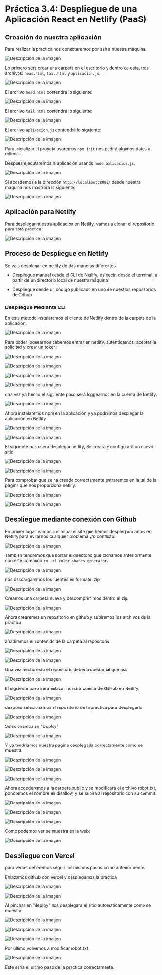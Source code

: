 # **Práctica 3.4: Despliegue de una Aplicación React en Netlify (PaaS)**

## Creación de nuestra aplicación

Para realizar la practica nos conectaremos por ssh a nuestra maquina.

![Descripción de la imagen](images/108.png)

Lo primero será crear una carpeta en el escritorio y dentro de esta, tres archivos: `head.html`, `tail.html` y `aplicacion.js`.

![Descripción de la imagen](images/109.png)

El archivo `head.html` contendrá lo siguiente:

![Descripción de la imagen](images/110.png)

El archivo `tail.html` contendrá lo siguiente:

![Descripción de la imagen](images/111.png)

El archivo `aplicacion.js` contendrá lo siguiente:

![Descripción de la imagen](images/112.png)

Para inicializar el proyeto usaremos `npm init` nos pedirá algunos datos a rellenar. 

Despues ejecutaremos la aplicación usando `node aplicacion.js`.

![Descripción de la imagen](images/113.png)

Si accedemos a la dirección `http://localhost:8080/` desde nuestra maquina nos mostrará lo siguiente:

![Descripción de la imagen](images/114.png)

## Aplicación para Netlify

Para desplegar nuestra aplicación en Netlify, vamos a clonar el repositorio para esta practica

![Descripción de la imagen](images/115.png)

## Proceso de Despliegue en Netlify

Se va a desplegar en netlify de dos maneras diferentes.

- Despliegue manual desde el CLI de Netlify, es decir, desde el terminal, a partir de un directorio local de nuestra máquina.

- Despliegue desde un código publicado en uno de nuestros repositorios de Github

### Despliegue Mediante CLI
En este metodo instalaremos el cliente de Netlify dentro de la carpeta de la aplicación.

![Descripción de la imagen](images/116.png)

Para poder loguearnos debemos entrar en netlify, autenticarnos, aceptar la solicitud y crear un token:

![Descripción de la imagen](images/118.png)

![Descripción de la imagen](images/119.png)

![Descripción de la imagen](images/120.png)

![Descripción de la imagen](images/121.png)

una vez ya hecho el siguiente paso será loggearnos en la cuenta de Netlify.

![Descripción de la imagen](images/117.png)

Ahora instalaremos npm en la aplicación y ya podremos desplegar la aplicación en Netlify

![Descripción de la imagen](images/122.png)

![Descripción de la imagen](images/123.png)

El siguiente paso será desplegar netlify, Se creará y configurará un nuevo sitio

![Descripción de la imagen](images/124.png)

![Descripción de la imagen](images/125.png)

Para comprobar que se ha creado correctamente entraremos en la url de la pagina que nos proporciona netlify.

![Descripción de la imagen](images/126.png)

![Descripción de la imagen](images/127.png)

## Despliegue mediante conexión con Github

En primer lugar, vamos a eliminar el site que hemos desplegado antes en Netlify para evitarnos cualquier problema y/o conflicto:

![Descripción de la imagen](images/128.png)

Tambien tendremos que borrar el directorio que clonamos anteriormente con este comando `rm -rf color-shades-generator`. 

![Descripción de la imagen](images/129.png)

nos descargaremos los fuentes en formato .zip

![Descripción de la imagen](images/130.png)

Creamos una carpeta nueva y descomprimimos dentro el zip:

![Descripción de la imagen](images/131.png)

Ahora crearemos un repositorio en github y subiremos los archivos de la practica.

![Descripción de la imagen](images/132.png)

añadiremos el contenido de la carpeta al repositorio.

![Descripción de la imagen](images/133.png)

![Descripción de la imagen](images/134.png)

Una vez hecho esto el repositorio deberia quedar tal que así:

![Descripción de la imagen](images/135.png)

El siguiente paso será enlazar nuestra cuenta de GitHub en Netlify.

![Descripción de la imagen](images/136.png)

despues selecionamos el repositorio de la practica para desplegarlo

![Descripción de la imagen](images/137.png)

Selecionamos en "Deploy"

![Descripción de la imagen](images/138.png)

Y ya tendríamos nuestra pagina desplegada correctamente como se muestra:

![Descripción de la imagen](images/139.png)

![Descripción de la imagen](images/140.png)

![Descripción de la imagen](images/141.png)

Ahora accederemos a la carpeta public y se modificará el archivo robot.txt, pondremos el nombre en disallow, y se subirá al repositorio con su commit.

![Descripción de la imagen](images/142.png)

![Descripción de la imagen](images/143.png)

![Descripción de la imagen](images/144.png)

Como podemos ver se muestra en la web: 

![Descripción de la imagen](images/145.png)

## Despliegue con Vercel

para vercel deberemos seguir los mismos pasos como anteriormente.

Enlazamos github con vercel y desplegamos la practica

![Descripción de la imagen](images/146.png)


![Descripción de la imagen](images/147.png)

Al pinchar en "deploy" nos desplegara el sitio automaticamente como se muestra:

![Descripción de la imagen](images/148.png)

![Descripción de la imagen](images/149.png)

![Descripción de la imagen](images/150.png)

Por último volvemos a modificar robot.txt

![Descripción de la imagen](images/151.png)

Este sería el ultimo paso de la practica correctamente.








